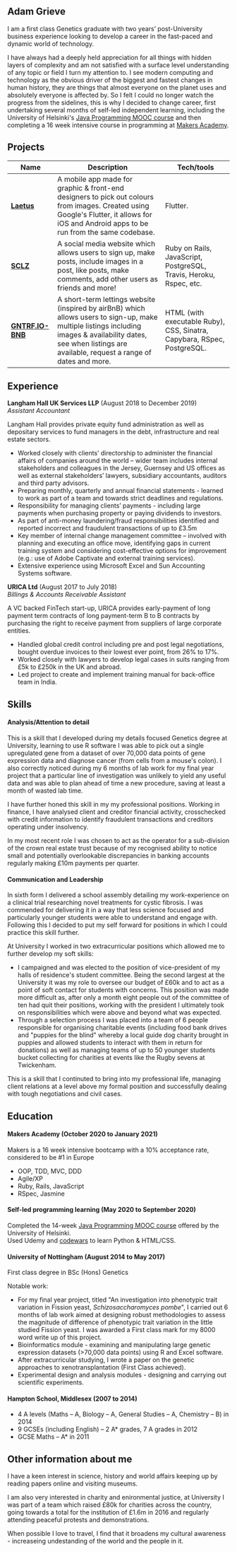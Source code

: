 ## Adam Grieve

I am a first class Genetics graduate with two years’ post-University business experience looking to develop a career in the fast-paced and dynamic world of technology. 

I have always had a deeply held appreciation for all things with hidden layers of complexity and am not satisfied with a surface level understanding of any topic or field I turn my attention to. I see modern computing and technology as the obvious driver of the biggest and fastest changes in human history, they are things that almost everyone on the planet uses and absolutely everyone is affected by. So I felt I could no longer watch the progress from the sidelines, this is why I decided to change career, first undertaking several months of self-led independent learning, including the University of Helsinki's [Java Programming MOOC course](https://java-programming.mooc.fi/) and then completing a 16 week intensive course in programming at [Makers Academy](https://makers.tech/about-us/).

## Projects

| Name                         | Description       | Tech/tools        |
| ---------------------------- | ----------------- | ----------------- |
| **[Laetus](https://github.com/AdamusBG/laetus)** | A mobile app made for graphic & front-end designers to pick out colours from images. Created using Google's Flutter, it allows for iOS and Android apps to be run from the same codebase. | Flutter. |
| **[SCLZ](https://github.com/alexleesonmill/acebook-SCLZ)** | A social media website which allows users to sign up, make posts, include images in a post, like posts, make comments, add other users as friends and more! | Ruby on Rails, JavaScript, PostgreSQL, Travis, Heroku, Rspec, etc. |
| **[GNTRF.IO-BNB](https://github.com/MykeNuLeng/GNTRF.IO-BNB)** | A short-term lettings website (inspired by airBnB) which allows users to sign-up, make multiple listings including images & availability dates, see when listings are available, request a range of dates and more. | HTML (with executable Ruby), CSS, Sinatra, Capybara, RSpec, PostgreSQL. |

## Experience

**Langham Hall UK Services LLP** (August 2018 to December 2019)  
_Assistant Accountant_

Langham Hall provides private equity fund administration as well as depositary services to fund managers in the debt, infrastructure and real estate sectors.

- Worked closely with clients’ directorship to administer the financial affairs of companies around the world – wider team includes internal stakeholders and colleagues in the Jersey, Guernsey and US offices as well as external stakeholders’  lawyers, subsidiary accountants, auditors and third party advisors.
- Preparing monthly, quarterly and annual financial statements - learned to work as part of a team and towards strict deadlines and regulations.
-	Responsibility for managing clients’ payments - including large payments when purchasing property or paying dividends to investors.
- As part of anti-money laundering/fraud responsibilities identified and reported incorrect and fraudulent transactions of up to £3.5m
- Key	member of internal change management committee – involved with planning and executing an office move, identifying gaps in current training system and considering cost-effective options for improvement (e.g.: use of Adobe Captivate and external training services).
- Extensive experience using Microsoft Excel and Sun Accounting Systems software.


**URICA Ltd** (August 2017 to July 2018)  
_Billings & Accounts Receivable Assistant_

A VC backed FinTech start-up, URICA provides early-payment of long payment term contracts of long payment-term B to B contracts by purchasing the right to receive payment from suppliers of large corporate entities.  

- Handled global credit control including pre and post legal negotiations, bought overdue invoices to their lowest ever point, from 26% to 17%.
-	Worked closely with lawyers to develop legal cases in suits ranging from £5k to £250k in the UK and abroad.
-	Led project to create and implement training manual for back-office team in India.


## Skills

#### Analysis/Attention to detail

This is a skill that I developed during my details focused Genetics degree at University, learning to use R software I was able to pick out a single upregulated gene from a dataset of over 70,000 data points of gene expression data and diagnose cancer (from cells from a mouse's colon). I also correctly noticed during my 6 months of lab work for my final year project that a particular line of investigation was unlikely to yield any useful data and was able to plan ahead of time a new procedure, saving at least a month of wasted lab time.

I have further honed this skill in my my professional positions. Working in finance, I have analysed client and creditor financial activity, crosschecked with credit information to identify fraudulent transactions and creditors operating under insolvency.

In my most recent role I was chosen to act as the operator for a sub-division of the crown real estate trust because of my recognised ability to notice small and potentially overlookable discrepancies in banking accounts regularly making £10m payments per quarter.

#### Communication and Leadership

In sixth form I delivered a school assembly detailing my work-experience on a clinical trial researching novel treatments for cystic fibrosis. I was commended for delivering it in a way that less science focused and particularly younger students were able to understand and engage with. Following this I decided to put my self forward for positions in which I could practice this skill further.

<span style="font-weight:normal">At University I worked in two extracurricular positions which allowed me to further develop my soft skills:</span>
- I campaigned and was elected to the position of vice-president of my halls of residence's student committee. Being the second largest at the University it was my role to oversee our budget of £60k and to act as a point of soft contact for students with concerns. This position was made more difficult as, after only a month eight people out of the committee of ten had quit their positions, working with the president I ultimately took on responsibilities which were above and beyond what was expected.
- Through a selection process I was placed into a team of 6 people responsible for organising charitable events (including food bank drives and "puppies for the blind" whereby a local guide dog charity brought in puppies and allowed students to interact with them in return for donations) as well as managing teams of up to 50 younger students bucket collecting for charities at events like the Rugby sevens at Twickenham.

This is a skill that I continuted to bring into my professional life, managing client relations at a level above my formal position and successfully dealing with tough negotiations and civil cases.

## Education

#### Makers Academy (October 2020 to January 2021)

Makers is a 16 week intensive bootcamp with a 10% acceptance rate, considered to be \#1 in Europe
- OOP, TDD, MVC, DDD
- Agile/XP
- Ruby, Rails, JavaScript
- RSpec, Jasmine

#### Self-led programming learning (May 2020 to September 2020)

Completed the 14-week [Java Programming MOOC course](https://java-programming.mooc.fi/) offered by the University of Helsinki.  
Used Udemy and [codewars](https://www.codewars.com/users/AdamusBG) to learn Python & HTML/CSS. 

#### University of Nottingham (August 2014 to May 2017)

First class degree in BSc (Hons) Genetics

Notable work:
- For my final year project, titled "An investigation into phenotypic trait variation in Fission yeast, *Schizosaccharomyces pombe*", I carried out 6 months of lab work aimed at designing robust methodologies to assess the magnitude of difference of phenotypic trait variation in the little studied Fission yeast. I was awarded a First class mark for my 8000 word write up of this project.
- Bioinformatics module - examining and manipulating large genetic expression datasets (>70,000 data points) using R and Excel software.
- After extracurricular studying, I wrote a paper on the genetic approaches to xenotransplantation (First Class achieved).
- Experimental design and analysis modules - designing and carrying out scientific experiments.

#### Hampton School, Middlesex (2007 to 2014)

- 4 A levels (Maths – A, Biology – A, General Studies – A, Chemistry – B) in 2014
- 9 GCSEs (including English) – 2 A* grades, 7 A grades in 2012
- GCSE Maths – A* in 2011

## Other information about me

I have a keen interest in science, history and world affairs keeping up by reading papers online and visiting museums.

I am also very interested in charity and enironmental justice, at University I was part of a team which raised £80k for charities across the country, going towards a total for the institution of £1.6m in 2016 and regularly attending peaceful protests and demonstrations.  

When possible I love to travel, I find that it broadens my cultural awareness - increaseing undestanding of the world and the people in it.
